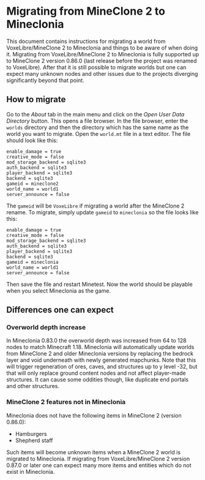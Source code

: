 # Migrating from MineClone 2 to Mineclonia
This document contains instructions for migrating a world from
VoxeLibre/MineClone 2 to Mineclonia and things to be aware of when doing it.
Migrating from VoxeLibre/MineClone 2 to Mineclonia is fully supported up to
MineClone 2 version 0.86.0 (last release before the project was renamed to
VoxeLibre). After that it is still possible to migrate worlds but one can
expect many unknown nodes and other issues due to the projects diverging
significantly beyond that point.

## How to migrate
Go to the _About_ tab in the main menu and click on the _Open User Data
Directory_ button. This opens a file browser. In the file browser, enter the
`worlds` directory and then the directory which has the same name as the world
you want to migrate. Open the `world.mt` file in a text editor. The file should
look like this:

```
enable_damage = true
creative_mode = false
mod_storage_backend = sqlite3
auth_backend = sqlite3
player_backend = sqlite3
backend = sqlite3
gameid = mineclone2
world_name = world1
server_announce = false
```

The `gameid` will be `VoxeLibre` if migrating a world after the MineClone 2
rename. To migrate, simply update `gameid` to `mineclonia` so the file looks
like this:

```
enable_damage = true
creative_mode = false
mod_storage_backend = sqlite3
auth_backend = sqlite3
player_backend = sqlite3
backend = sqlite3
gameid = mineclonia
world_name = world1
server_announce = false
```

Then save the file and restart Minetest. Now the world should be playable when
you select Mineclonia as the game.

## Differences one can expect

### Overworld depth increase
In Mineclonia 0.83.0 the overworld depth was increased from 64 to 128 nodes to
match Minecraft 1.18. Mineclonia will automatically update worlds from
MineClone 2 and older Mineclonia versions by replacing the bedrock layer and
void underneath with newly generated mapchunks. Note that this will trigger
regeneration of ores, caves, and structures up to y level -32, but that will
only replace ground content nodes and not affect player-made structures. It can
cause some oddities though, like duplicate end portals and other structures.

### MineClone 2 features not in Mineclonia
Mineclonia does not have the following items in MineClone 2 (version 0.86.0):

- Hamburgers
- Shepherd staff

Such items will become unknown items when a MineClone 2 world is migrated to
Mineclonia. If migrating from VoxeLibre/MineClone 2 version 0.87.0 or later one
can expect many more items and entities which do not exist in Mineclonia.
